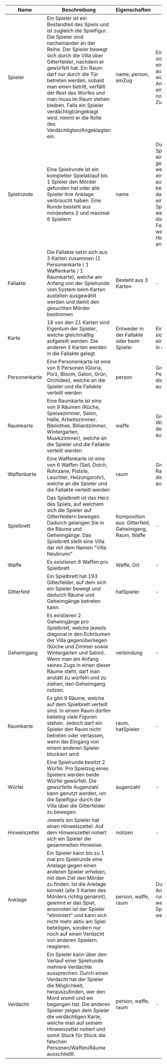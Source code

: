 | Name | Beschreibung | Eigenschaften | Verwendung | Instanzen |
| ------------ | ------------ | ------------- | ---------- | --------- |
| Spieler | Ein Spieler ist ein Bestandteil des Spiels und ist zugleich die Spielfigur. Die Spieler sind nacheinander an der Reihe. Der Spieler bewegt sich durch die Villa über Gitterfelder, nachdem er gewürfelt hat. Ein Raum darf nur durch die Tür betreten werden, sobald man einen betritt, verfällt der Rest des Wurfes und man muss im Raum stehen bleiben. Falls ein Spieler verdächtigt/angeklagt wird, nimmt er die Rolle des Verdächtigten/Angeklagten ein. | name, person, amZug | Ein Spieler kann: sich bewegen, einen Verdacht aussprechen, würfeln, eine Anklage erheben, einen Hinweis notieren, seinen Zug beenden | 2..6 |
| Spielrunde | Eine Spielrunde ist ein kompletter Spielablauf bis 1 Spieler den Mörder gefunden hat oder alle Spieler ihre Anklage verbraucht haben. Eine Runde besteht aus mindestens 2 und maximal 6 Spielern | name | Durch eine Spielrunde kann: eine Spielrunde gestartet/beendet werden, der Zug eines Spielers automatisch beendet werden, das Zugrecht einem anderen Spieler zugeteilt werden, Karten an die Spieler und die Fallakte ausgeteilt werden, Hinweismeldungen angezeigt werden | 0..1 |
| Fallakte | Die Fallakte setzt sich aus 3 Karten zusammen (1 Personenkarte / 1 Waffenkarte / 1 Raumkarte), welche am Anfang von der Spielrunde vom System beim Karten austeilen ausgewählt werden und damit den gesuchten Mörder bestimmen | Besteht aus 3 Karten | - | 1 |
| Karte | 18 von den 21 Karten sind Eigentum der Spieler, welche gleichmäßig aufgeteilt werden. Die anderen 3 Karten werden in die Fallakte gelegt | Entweder in der Fallakte oder beim Spieler | Eine Karte befindet sich entweder bei einem Spieler oder in der Fallakte | 21 |
| Personenkarte | Eine Personenkarte ist eine von 6 Personen (Gloria, Porz, Bloom, Gaton, Grün, Orchidee), welche an die Spieler und die Fallakte verteilt werden | person | Greift auf Enum Person zu, in der die 6 Personen aufgelistet sind | 1 |
| Raumkarte | Eine Raumkarte ist eine von 9 Räumen (Küche, Speisezimmer, Salon, Halle, Arbeitszimmer, Bibliothek, Billiardzimmer, Wintergarten, Musikzimmer), welche an die Spieler und die Fallakte verteilt werden | waffe | Greift auf Enum Waffentyp zu, in der die 6 Waffen aufgelistet sind | 1 |
| Waffenkarte | Eine Waffenkarte ist eine von 6 Waffen (Seil, Dolch, Rohrzane, Pistole, Leuchter, Heizungsrohr), welche an die Spieler und die Fallakte verteilt werden | raum | Greift auf Enum Raumtyp zu, in der die 9 Räume aufgelistet sind | 1 |
| Spielbrett | Das Spielbrett ist das Herz des Spiels, auf welchem sich die Spieler auf Gitterfeldern bewegen. Dadurch gelangen Sie in die Räume und Geheimgänge. Das Spielbrett stellt eine Villa dar mit dem Namen  "Villa Neubrunn" | Komposition aus: Gitterfeld, Geheimgang, Raum, Waffe | - | 1 |
| Waffe | Es existieren 6 Waffen pro Spielbrett | Waffe, Ort | - | 6 |
| Gitterfeld | Ein Spielbrett hat 193 Gitterfelder, auf dem sich ein Spieler bewegt und dadurch Räume und Geheimgänge betreten kann. | hatSpieler | - | 193 |
| Geheimgang | Es existieren 2 Geheimgänge pro Spielbrett, welche jeweils diagonal in den Eckröumen der Villa gegenüberliegen (Küche und Zimmer sowie Wintergarten und Salon). Wenn man am Anfang seines Zugs in einen dieser Räume steht, darf man anstatt zu würfeln und zu ziehen, den Geheimgang nutzen. | verbindung | - | 4 |
| Raumkarte | Es gibt 9 Räume, welche auf dem Spielbrett verteilt sind. In einem Raum dürfen beliebig viele Figuren stehen. Jedoch darf ein Spieler den Raum nicht betreten oder verlassen, wenn der Eingang von einem anderen Spieler blockiert wird | raum, hatSpieler | - | 9 |
| Würfel | Eine Spielrunde besitzt 2 Würfel. Pro Spielzug eines Spielers werden beide Würfel gewürfelt. Die gewürfelte Augenzahl kann genutzt werden, um die Spielfigur durch die Villa über die Gitterfelder zu bewegen. | augenzahl | - | 2 |
| Hinweiszettel | Jeweils ein Spieler hat einen Hinweiszettel. Auf dem Hinweiszettel notiert sich ein Spieler die gesammelten Hinweise. | notizen | - | 2..6 pro Spielrunde // 1 pro Spieler |
| Anklage | Ein Spieler kann bis zu 1 mal pro Spielrunde eine Anklage gegen einen anderen Spieler erheben, mit dem Ziel den Mörder zu finden. Ist die Anklage korrekt (alle 3 Karten des Mörders richtig genannt), gewinnt er das Spiel, ansonsten ist der Spieler "eliminiert" und kann sich nicht mehr aktiv am Spiel beteiligen, sondern nur noch auf einen Verdacht von anderen Spielern reagieren. | person, waffe, raum | Durch eine Anklage kann: eine runde beendet werden, ein Spieler eliminiert werden | 0..6 pro Spielrunde // 0..1 pro Spieler |
| Verdacht | Ein Spieler kann über den Verlauf einer Spielrunde mehrere Verdachte aussprechen. Durch einen Verdacht hat der Spieler die Möglichkeit, herauszufinden, wer den Mord womit und wo begangen hat. Die anderen Spieler zeigen dem Spieler die verdächtigen Karte, welche man auf seinem Hinweiszettel notiert und somit Stück für Stück die falschen Personen/Waffen/Räume ausschließt. | person, waffe, raum | - | 0..* |

